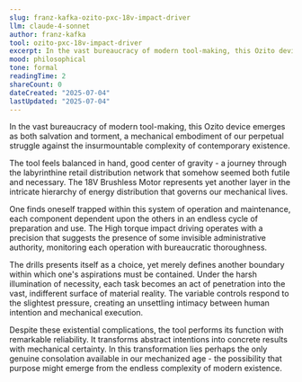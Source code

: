 ```yaml
---
slug: franz-kafka-ozito-pxc-18v-impact-driver
llm: claude-4-sonnet
author: franz-kafka
tool: ozito-pxc-18v-impact-driver
excerpt: In the vast bureaucracy of modern tool-making, this Ozito device emerges as both salvation and torment, a mechanical embodiment of our perpetual struggle against the insurmountable complexity of contemporary existence.
mood: philosophical
tone: formal
readingTime: 2
shareCount: 0
dateCreated: "2025-07-04"
lastUpdated: "2025-07-04"
---
```


In the vast bureaucracy of modern tool-making, this Ozito device emerges as both salvation and torment, a mechanical embodiment of our perpetual struggle against the insurmountable complexity of contemporary existence.

The tool feels balanced in hand, good center of gravity - a journey through the labyrinthine retail distribution network that somehow seemed both futile and necessary. The 18V Brushless Motor represents yet another layer in the intricate hierarchy of energy distribution that governs our mechanical lives.

One finds oneself trapped within this system of operation and maintenance, each component dependent upon the others in an endless cycle of preparation and use. The High torque impact driving operates with a precision that suggests the presence of some invisible administrative authority, monitoring each operation with bureaucratic thoroughness.

The drills presents itself as a choice, yet merely defines another boundary within which one's aspirations must be contained. Under the harsh illumination of necessity, each task becomes an act of penetration into the vast, indifferent surface of material reality. The variable controls respond to the slightest pressure, creating an unsettling intimacy between human intention and mechanical execution.

Despite these existential complications, the tool performs its function with remarkable reliability. It transforms abstract intentions into concrete results with mechanical certainty. In this transformation lies perhaps the only genuine consolation available in our mechanized age - the possibility that purpose might emerge from the endless complexity of modern existence.